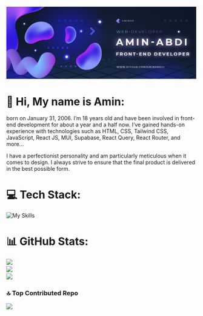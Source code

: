 ![header](https://raw.githubusercontent.com/aminabdiii/aminabdiii/refs/heads/main/Asset%206%402x.png)
  # 💫 Hi, My name is Amin:



born on January 31, 2006. I’m 18 years old and have been involved in front-end development for about a year and a half now. I’ve gained hands-on experience with technologies such as HTML, CSS, Tailwind CSS, JavaScript, React JS, MUI, Supabase, React Query, React Router, and more...

I have a perfectionist personality and am particularly meticulous when it comes to design. I always strive to ensure that the final product is delivered in the best possible form.


# 💻 Tech Stack:
![My Skills](https://skillicons.dev/icons?i=react,js,html,css,tailwind,vite,mongodb,supabase,materialui)
# 📊 GitHub Stats:
![](https://github-readme-stats.vercel.app/api?username=aminabdiii&theme=aura&hide_border=true&include_all_commits=false&count_private=false)<br/>
![](https://github-readme-streak-stats.herokuapp.com/?user=aminabdiii&theme=aura&hide_border=true)<br/>
![](https://github-readme-stats.vercel.app/api/top-langs/?username=aminabdiii&theme=aura&hide_border=true&include_all_commits=false&count_private=false&layout=compact)

### 🔝 Top Contributed Repo
![](https://github-contributor-stats.vercel.app/api?username=aminabdiii&limit=5&theme=aura&combine_all_yearly_contributions=true)
